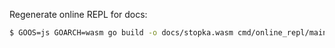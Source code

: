 Regenerate online REPL for docs:
 
```bash
$ GOOS=js GOARCH=wasm go build -o docs/stopka.wasm cmd/online_repl/main_js.go
```

